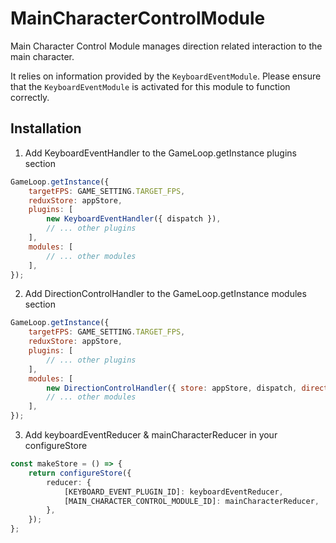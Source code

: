 # MainCharacterControlModule

Main Character Control Module manages direction related interaction to the main character.

It relies on information provided by the `KeyboardEventModule`.
Please ensure that the `KeyboardEventModule` is activated for this module to function correctly.

## Installation

1. Add KeyboardEventHandler to the GameLoop.getInstance plugins section

```jsx
GameLoop.getInstance({
    targetFPS: GAME_SETTING.TARGET_FPS,
    reduxStore: appStore,
    plugins: [
        new KeyboardEventHandler({ dispatch }),
        // ... other plugins
    ],
    modules: [
        // ... other modules
    ],
});
```

2. Add DirectionControlHandler to the GameLoop.getInstance modules section

```jsx
GameLoop.getInstance({
    targetFPS: GAME_SETTING.TARGET_FPS,
    reduxStore: appStore,
    plugins: [
        // ... other plugins
    ],
    modules: [
        new DirectionControlHandler({ store: appStore, dispatch, directionKeyMapping: {your_custom_DirectionKeyMapping} }),
        // ... other modules
    ],
});
```

3. Add keyboardEventReducer & mainCharacterReducer in your configureStore

```ts
const makeStore = () => {
    return configureStore({
        reducer: {
            [KEYBOARD_EVENT_PLUGIN_ID]: keyboardEventReducer,
            [MAIN_CHARACTER_CONTROL_MODULE_ID]: mainCharacterReducer,
        },
    });
};
```
